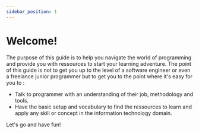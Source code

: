 ```yaml
---
sidebar_position: 1
---
```


# Welcome!

The purpose of this guide is to help you navigate the world of programming and provide you with ressources to start your learning adventure. The point of this guide is not to get you up to the level of a software engineer or even a freelance junior programmer but to get you to the point where it's easy for you to :
- Talk to programmer with an understanding of their job, methodology and tools.
- Have the basic setup and vocabulary to find the ressources to learn and apply any skill or concept in the information technology domain.

Let's go and have fun!
